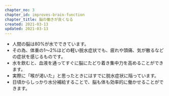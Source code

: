 ```yaml
---
chapter_no: 3
chapter_id: improves-brain-function
chapter_title: 脳の働きが良くなる
created: 2021-03-13
updated: 2021-03-13
---
```

- 人間の脳は80%が水でできています。
- その為、体重の1～2%ほどの軽い脱水症状でも、疲れや頭痛、気が散るなどの症状を感じるものです。
- 水を飲むと、血液を通ってすぐに脳にたどり着き集中力を高めることができます。
- 実際に「喉が渇いた」と思ったときにはすでに脱水症状に陥っています。
- 日頃からしっかり水分補給することで、脳も体も効率的に働かせることができます。